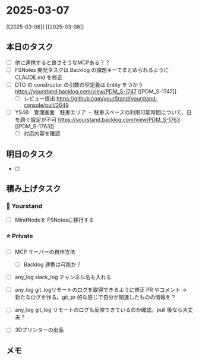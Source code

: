 # 2025-03-07

[[2025-03-06]] [[2025-03-08]]

## 本日のタスク

- [ ] 他に連携すると良さそうなMCPある？？
- [ ] FSNotes 開発タスクは Backlog の課題キーでまとめられるように CLAUDE.md を修正
- [ ] DTO の constructor の引数の型定義は Entity をつかう https://yourstand.backlog.com/view/PDM_S-1747 [[PDM_S-1747]]
	- [ ] レビュー提出 https://github.com/yourStand/yourstand-console/pull/2649
- [ ] YS4B　管理画面　駐車エリア ・ 駐車スペースの利用可能時間について、日を跨ぐ設定が不可 https://yourstand.backlog.com/view/PDM_S-1763  [[PDM_S-1763]]
	- [ ] 対応内容を確認

## 明日のタスク

- [ ] 

## 積み上げタスク

### 🔵 Yourstand

- [ ] MindNodeを FSNotesに移行する

### ⭐️ Private

- [ ] MCP サーバーの自作方法
	- [ ] Backlog 連携は可能か？

- [ ] any_log slack_log チャンネル名も入れる
- [ ] any_log git_logリモートのログを取得できるように修正 PR やコメント -> 新たなログを作る。git_pr 的な感じで自分が関連したものの情報を？
- [ ] any_log git_log リモートのログも反映できているのか確認。pull 後なら大丈夫？

- [ ] 3Dプリンターの出品

## メモ
